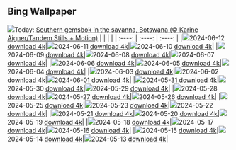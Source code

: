 ## Bing Wallpaper
![](./wallpaper/2024-06-12.jpg)Today: [Southern gemsbok in the savanna, Botswana (© Karine Aigner/Tandem Stills + Motion)](./wallpaper/2024-06-12.jpg)
|      |      |      |
| :----: | :----: | :----: |
|![](./wallpaper/2024-06-12_sm.jpg)2024-06-12 [download 4k](./wallpaper/2024-06-12.jpg)|![](./wallpaper/2024-06-11_sm.jpg)2024-06-11 [download 4k](./wallpaper/2024-06-11.jpg)|![](./wallpaper/2024-06-10_sm.jpg)2024-06-10 [download 4k](./wallpaper/2024-06-10.jpg)|
|![](./wallpaper/2024-06-09_sm.jpg)2024-06-09 [download 4k](./wallpaper/2024-06-09.jpg)|![](./wallpaper/2024-06-08_sm.jpg)2024-06-08 [download 4k](./wallpaper/2024-06-08.jpg)|![](./wallpaper/2024-06-07_sm.jpg)2024-06-07 [download 4k](./wallpaper/2024-06-07.jpg)|
|![](./wallpaper/2024-06-06_sm.jpg)2024-06-06 [download 4k](./wallpaper/2024-06-06.jpg)|![](./wallpaper/2024-06-05_sm.jpg)2024-06-05 [download 4k](./wallpaper/2024-06-05.jpg)|![](./wallpaper/2024-06-04_sm.jpg)2024-06-04 [download 4k](./wallpaper/2024-06-04.jpg)|
|![](./wallpaper/2024-06-03_sm.jpg)2024-06-03 [download 4k](./wallpaper/2024-06-03.jpg)|![](./wallpaper/2024-06-02_sm.jpg)2024-06-02 [download 4k](./wallpaper/2024-06-02.jpg)|![](./wallpaper/2024-06-01_sm.jpg)2024-06-01 [download 4k](./wallpaper/2024-06-01.jpg)|
|![](./wallpaper/2024-05-31_sm.jpg)2024-05-31 [download 4k](./wallpaper/2024-05-31.jpg)|![](./wallpaper/2024-05-30_sm.jpg)2024-05-30 [download 4k](./wallpaper/2024-05-30.jpg)|![](./wallpaper/2024-05-29_sm.jpg)2024-05-29 [download 4k](./wallpaper/2024-05-29.jpg)|
|![](./wallpaper/2024-05-28_sm.jpg)2024-05-28 [download 4k](./wallpaper/2024-05-28.jpg)|![](./wallpaper/2024-05-27_sm.jpg)2024-05-27 [download 4k](./wallpaper/2024-05-27.jpg)|![](./wallpaper/2024-05-26_sm.jpg)2024-05-26 [download 4k](./wallpaper/2024-05-26.jpg)|
|![](./wallpaper/2024-05-25_sm.jpg)2024-05-25 [download 4k](./wallpaper/2024-05-25.jpg)|![](./wallpaper/2024-05-23_sm.jpg)2024-05-23 [download 4k](./wallpaper/2024-05-23.jpg)|![](./wallpaper/2024-05-22_sm.jpg)2024-05-22 [download 4k](./wallpaper/2024-05-22.jpg)|
|![](./wallpaper/2024-05-21_sm.jpg)2024-05-21 [download 4k](./wallpaper/2024-05-21.jpg)|![](./wallpaper/2024-05-20_sm.jpg)2024-05-20 [download 4k](./wallpaper/2024-05-20.jpg)|![](./wallpaper/2024-05-19_sm.jpg)2024-05-19 [download 4k](./wallpaper/2024-05-19.jpg)|
|![](./wallpaper/2024-05-18_sm.jpg)2024-05-18 [download 4k](./wallpaper/2024-05-18.jpg)|![](./wallpaper/2024-05-17_sm.jpg)2024-05-17 [download 4k](./wallpaper/2024-05-17.jpg)|![](./wallpaper/2024-05-16_sm.jpg)2024-05-16 [download 4k](./wallpaper/2024-05-16.jpg)|
|![](./wallpaper/2024-05-15_sm.jpg)2024-05-15 [download 4k](./wallpaper/2024-05-15.jpg)|![](./wallpaper/2024-05-14_sm.jpg)2024-05-14 [download 4k](./wallpaper/2024-05-14.jpg)|![](./wallpaper/2024-05-13_sm.jpg)2024-05-13 [download 4k](./wallpaper/2024-05-13.jpg)|
